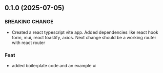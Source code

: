 ## 0.1.0 (2025-07-05)

### BREAKING CHANGE

- Created a react typescript vite app. Added dependencies like react hook form, mui, react toastify, axios. Next change should be a working router with react router

### Feat

- added boilerplate code and an example ui
